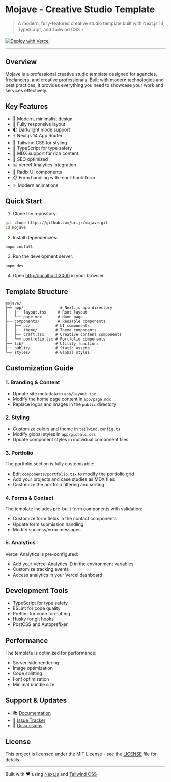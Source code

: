 # Mojave - Creative Studio Template

> A modern, fully-featured creative studio template built with Next.js 14, TypeScript, and Tailwind CSS ⚡️

[![Deploy with Vercel](https://vercel.com/button)](https://vercel.com/new/clone?repository-url=https%3A%2F%2Fgithub.com%2Fbrijr%2Fmojave)

---

## Overview

Mojave is a professional creative studio template designed for agencies, freelancers, and creative professionals. Built with modern technologies and best practices, it provides everything you need to showcase your work and services effectively.

## Key Features

- 🎨 Modern, minimalist design
- 📱 Fully responsive layout
- 🌓 Dark/light mode support
- ⚡️ Next.js 14 App Router
- 💨 Tailwind CSS for styling
- 🔧 TypeScript for type safety
- 📝 MDX support for rich content
- 🎯 SEO optimized
- 📊 Vercel Analytics integration
- 🧩 Radix UI components
- 📋 Form handling with react-hook-form
- ✨ Modern animations

## Quick Start

1. Clone the repository:

```bash
git clone https://github.com/brijr/mojave.git
cd mojave
```

2. Install dependencies:

```bash
pnpm install
```

3. Run the development server:

```bash
pnpm dev
```

4. Open [http://localhost:3000](http://localhost:3000) in your browser

## Template Structure

```
mojave/
├── app/                # Next.js app directory
│   ├── layout.tsx     # Root layout
│   └── page.mdx       # Home page
├── components/        # Reusable components
│   ├── ui/           # UI components
│   ├── theme/        # Theme components
│   ├── craft.tsx     # Creative content components
│   └── portfolio.tsx # Portfolio components
├── lib/              # Utility functions
├── public/           # Static assets
└── styles/           # Global styles
```

## Customization Guide

### 1. Branding & Content

- Update site metadata in `app/layout.tsx`
- Modify the home page content in `app/page.mdx`
- Replace logos and images in the `public` directory

### 2. Styling

- Customize colors and theme in `tailwind.config.ts`
- Modify global styles in `app/globals.css`
- Update component styles in individual component files

### 3. Portfolio

The portfolio section is fully customizable:

- Edit `components/portfolio.tsx` to modify the portfolio grid
- Add your projects and case studies as MDX files
- Customize the portfolio filtering and sorting

### 4. Forms & Contact

The template includes pre-built form components with validation:

- Customize form fields in the contact components
- Update form submission handling
- Modify success/error messages

### 5. Analytics

Vercel Analytics is pre-configured:

- Add your Vercel Analytics ID in the environment variables
- Customize tracking events
- Access analytics in your Vercel dashboard

## Development Tools

- TypeScript for type safety
- ESLint for code quality
- Prettier for code formatting
- Husky for git hooks
- PostCSS and Autoprefixer

## Performance

The template is optimized for performance:

- Server-side rendering
- Image optimization
- Code splitting
- Font optimization
- Minimal bundle size

## Support & Updates

- 📚 [Documentation](https://github.com/brijr/mojave/wiki)
- 🐛 [Issue Tracker](https://github.com/brijr/mojave/issues)
- 💬 [Discussions](https://github.com/brijr/mojave/discussions)

## License

This project is licensed under the MIT License - see the [LICENSE](LICENSE) file for details.

---

Built with ❤️ using [Next.js](https://nextjs.org) and [Tailwind CSS](https://tailwindcss.com)
